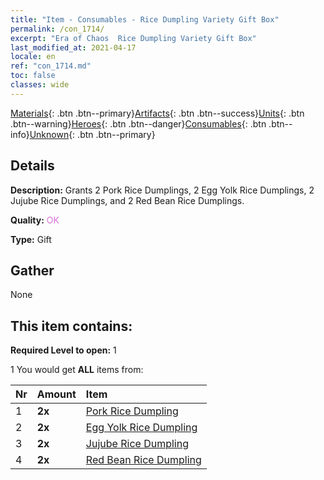 ```yaml
---
title: "Item - Consumables - Rice Dumpling Variety Gift Box"
permalink: /con_1714/
excerpt: "Era of Chaos  Rice Dumpling Variety Gift Box"
last_modified_at: 2021-04-17
locale: en
ref: "con_1714.md"
toc: false
classes: wide
---
```

 [Materials](/Items/){: .btn .btn--primary}[Artifacts](/Items/Artifacts/){: .btn .btn--success}[Units](/Items/Units/){: .btn .btn--warning}[Heroes](/Items/Heroes/){: .btn .btn--danger}[Consumables](/Items/Consumables/){: .btn .btn--info}[Unknown](/Items/Unknown/){: .btn .btn--primary}

## Details
 **Description:** Grants 2 Pork Rice Dumplings, 2 Egg Yolk Rice Dumplings, 2 Jujube Rice Dumplings, and 2 Red Bean Rice Dumplings.

 **Quality:** <span style="color: #DA70D6">OK</span>

 **Type:** Gift

## Gather

  None

## This item contains:

 **Required Level to open:** 1

 1 You would get **ALL** items  from:

  | Nr | Amount |     Item    |
  |:---|:-------|:------------|
  | 1 |  **2x** | [Pork Rice Dumpling](/Items/con_542/) |  | 
  | 2 |  **2x** | [Egg Yolk Rice Dumpling](/Items/con_543/) |  | 
  | 3 |  **2x** | [Jujube Rice Dumpling](/Items/con_544/) |  | 
  | 4 |  **2x** | [Red Bean Rice Dumpling](/Items/con_545/) |  | 
